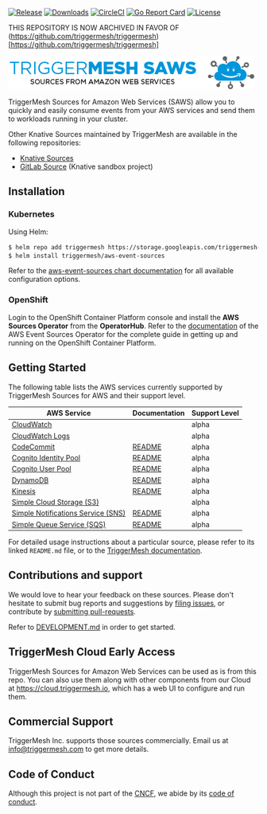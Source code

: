 [![Release](https://img.shields.io/github/v/release/triggermesh/aws-event-sources?label=release)](https://github.com/triggermesh/aws-event-sources/releases) [![Downloads](https://img.shields.io/github/downloads/triggermesh/aws-event-sources/total?label=downloads)](https://github.com/triggermesh/aws-event-sources/releases) [![CircleCI](https://circleci.com/gh/triggermesh/aws-event-sources/tree/master.svg?style=shield)](https://circleci.com/gh/triggermesh/aws-event-sources/tree/master) [![Go Report Card](https://goreportcard.com/badge/github.com/triggermesh/aws-event-sources)](https://goreportcard.com/report/github.com/triggermesh/aws-event-sources) [![License](https://img.shields.io/github/license/triggermesh/aws-event-sources?label=license)](LICENSE)

THIS REPOSITORY IS NOW ARCHIVED IN FAVOR OF (https://github.com/triggermesh/triggermesh)[https://github.com/triggermesh/triggermesh]

![Sources for Amazon Web Services](./images/saws.png "Sources for Amazon Web Services")

TriggerMesh Sources for Amazon Web Services (SAWS) allow you to quickly and easily consume events from your AWS services
and send them to workloads running in your cluster.

Other Knative Sources maintained by TriggerMesh are available in the following repositories:

- [Knative Sources][knsrc]
- [GitLab Source][knsrc-gitlab] (Knative sandbox project)

## Installation

### Kubernetes

Using Helm:

```bash
$ helm repo add triggermesh https://storage.googleapis.com/triggermesh-charts
$ helm install triggermesh/aws-event-sources
```

Refer to the [aws-event-sources chart documentation](chart/README.md) for all available configuration options.

### OpenShift

Login to the OpenShift Container Platform console and install the **AWS Sources Operator** from the **OperatorHub**.
Refer to the [documentation][operator] of the AWS Event Sources Operator for the complete guide in getting up and
running on the OpenShift Container Platform.

## Getting Started

The following table lists the AWS services currently supported by TriggerMesh Sources for AWS and their support level.

| AWS Service                                                       | Documentation                                    | Support Level |
|-------------------------------------------------------------------|--------------------------------------------------|---------------|
| [CloudWatch](https://aws.amazon.com/cloudwatch/)                  |                                                  | alpha         |
| [CloudWatch Logs](https://aws.amazon.com/cloudwatch/)             |                                                  | alpha         |
| [CodeCommit](https://aws.amazon.com/codecommit/)                  | [README](cmd/awscodecommitsource/README.md)      | alpha         |
| [Cognito Identity Pool](https://aws.amazon.com/cognito/)          | [README](cmd/awscognitoidentitysource/README.md) | alpha         |
| [Cognito User Pool](https://aws.amazon.com/cognito/)              | [README](cmd/awscognitouserpoolsource/README.md) | alpha         |
| [DynamoDB](https://aws.amazon.com/dynamodb/)                      | [README](cmd/awsdynamodbsource/README.md)        | alpha         |
| [Kinesis](https://aws.amazon.com/kinesis/)                        | [README](cmd/awskinesissource/README.md)         | alpha         |
| [Simple Cloud Storage (S3)](https://aws.amazon.com/s3/)           |                                                  | alpha         |
| [Simple Notifications Service (SNS)](https://aws.amazon.com/sns/) | [README](cmd/awssnssource/README.md)             | alpha         |
| [Simple Queue Service (SQS)](https://aws.amazon.com/sqs/)         | [README](cmd/awssqssource/README.md)             | alpha         |

For detailed usage instructions about a particular source, please refer to its linked `README.md` file, or to the
[TriggerMesh documentation][tm-docs].

## Contributions and support

We would love to hear your feedback on these sources. Please don't hesitate to submit bug reports and suggestions by
[filing issues][gh-issue], or contribute by [submitting pull-requests][gh-pr].

Refer to [DEVELOPMENT.md](./DEVELOPMENT.md) in order to get started.

## TriggerMesh Cloud Early Access

TriggerMesh Sources for Amazon Web Services can be used as is from this repo. You can also use them along with other
components from our Cloud at <https://cloud.triggermesh.io>, which has a web UI to configure and run them.

## Commercial Support

TriggerMesh Inc. supports those sources commercially. Email us at <info@triggermesh.com> to get more details.

## Code of Conduct

Although this project is not part of the [CNCF][cncf], we abide by its [code of conduct][cncf-conduct].

[operator]: https://github.com/triggermesh/aws-sources-operator/blob/master/README.md
[tm-docs]: https://docs.triggermesh.io/sources/

[knsrc]: https://github.com/triggermesh/knative-sources
[knsrc-gitlab]: https://github.com/knative-sandbox/eventing-gitlab

[gh-issue]: https://github.com/triggermesh/knative-sources/issues
[gh-pr]: https://github.com/triggermesh/knative-sources/pulls

[cncf]: https://www.cncf.io/
[cncf-conduct]: https://github.com/cncf/foundation/blob/master/code-of-conduct.md
